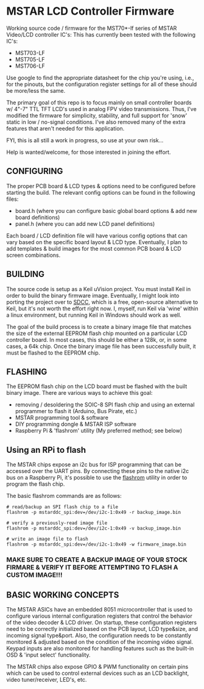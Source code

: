 # MSTAR LCD Controller Firmware

Working source code / firmware for the MST70*-lf series of MSTAR Video/LCD controller IC's:
This has currently been tested with the following IC's:
- MST703-LF
- MST705-LF
- MST706-LF

Use google to find the appropriate datasheet for the chip you're using, i.e., for the pinouts, but the configuration register settings for all of these should be more/less the same.

The primary goal of this repo is to focus mainly on small controller boards w/ 4"-7" TTL TFT LCD's used in analog FPV video transmissions. Thus, I've modified the firmware for simplicity, stability, and full support for 'snow' static in low / no-signal conditions. I've also removed many of the extra features that aren't needed for this application.

FYI, this is all still a work in progress, so use at your own risk...

Help is wanted/welcome, for those interested in joining the effort.


## CONFIGURING
The proper PCB board & LCD types & options need to be configured before starting the build. 
The relevant config options can be found in the following files:
- board.h (where you can configure basic global board options & add new board definitions)
- panel.h (where you can add new LCD panel definitions)

Each board / LCD definition file will have various config options that can vary based on the specific board layout & LCD type.
Eventually, I plan to add templates & build images for the most common PCB board & LCD screen combinations.

## BUILDING
The source code is setup as a Keil uVision project. You must install Keil in order to build the binary firmware image. Eventually, I might look into porting the project over to [SDCC](http://sdcc.sourceforge.net/), which is a free, open-source alternative to Keil, but it's not worth the effort right now. I, myself, run Keil via 'wine' within a linux environment, but running Keil in Windows should work as well.

The goal of the build process is to create a binary image file that matches the size of the external EEPROM flash chip mounted on a particular LCD controller board. In most cases, this should be either a 128k, or, in some cases, a 64k chip. Once the binary image file has been successfully built, it must be flashed to the EEPROM chip.

## FLASHING
The EEPROM flash chip on the LCD board must be flashed with the built binary image.
There are various ways to achieve this goal:
- removing / desoldering the SOIC-8 SPI flash chip and using an external programmer to flash it (Arduino, Bus Pirate, etc.)
- MSTAR programming tool & software 
- DIY programming dongle & MSTAR ISP software
- Raspberry Pi & 'flashrom' utility (My preferred method; see below)


## Using an RPi to flash 
The MSTAR chips expose an i2c bus for ISP programming that can be accessed over the UART pins. By connecting these pins to the native i2c bus on a Raspberry Pi, it's possible to use the [flashrom](https://flashrom.org/Flashrom) utility in order to program the flash chip.

The basic flashrom commands are as follows:
```
# read/backup an SPI flash chip to a file
flashrom -p mstarddc_spi:dev=/dev/i2c-1:0x49 -r backup_image.bin

# verify a previously-read image file
flashrom -p mstarddc_spi:dev=/dev/i2c-1:0x49 -v backup_image.bin

# write an image file to flash
flashrom -p mstarddc_spi:dev=/dev/i2c-1:0x49 -w firmware_image.bin 
```
### MAKE SURE TO CREATE A BACKUP IMAGE OF YOUR STOCK FIRMARE & VERIFY IT BEFORE ATTEMPTING TO FLASH A CUSTOM IMAGE!!!

## BASIC WORKING CONCEPTS

The MSTAR ASICs have an embedded 8051 microcontroller that is used to configure various internal configuration registers that control the behavior of the video decoder & LCD driver. On startup, these configuration registers need to be correctly initialized based on the PCB layout, LCD type&size, and incoming signal type&port. Also, the configuration needs to be constantly monitored & adjusted based on the condition of the incoming video signal. Keypad inputs are also monitored for handling features such as the built-in OSD & 'input select' functionality.

The MSTAR chips also expose GPIO & PWM functionality on certain pins which can be used to control external devices such as an LCD backlight, video tuner/receiver, LED's, etc.

